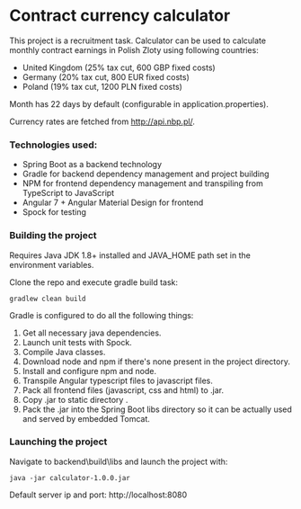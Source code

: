 # Contract currency calculator

This project is a recruitment task. Calculator can be used to calculate monthly contract earnings in Polish Zloty using following countries: 

- United Kingdom (25% tax cut, 600 GBP fixed costs)
- Germany (20% tax cut, 800 EUR fixed costs)
- Poland (19% tax cut, 1200 PLN fixed costs)

Month has 22 days by default (configurable in application.properties).

Currency rates are fetched from http://api.nbp.pl/.

### Technologies used: 

- Spring Boot as a backend technology
- Gradle for backend dependency management and project building
- NPM for frontend dependency management and transpiling from TypeScript to JavaScript
- Angular 7 + Angular Material Design for frontend
- Spock for testing

### Building the project

Requires Java JDK 1.8+ installed and JAVA_HOME path set in the environment variables.

Clone the repo and execute gradle build task: 

```
gradlew clean build
```

Gradle is configured to do all the following things: 

1. Get all necessary java dependencies.
2. Launch unit tests with Spock.
3. Compile Java classes.
4. Download node and npm if there's none present in the project directory.
5. Install and configure npm and node.
6. Transpile Angular typescript files to javascript files.
7. Pack all frontend files (javascript, css and html) to .jar.
8. Copy .jar to static directory .
9. Pack the .jar into the Spring Boot libs directory so it can be actually used and served by embedded Tomcat.

### Launching the project

Navigate to backend\build\libs and launch the project with:

```
java -jar calculator-1.0.0.jar
```

Default server ip and port: http://localhost:8080
